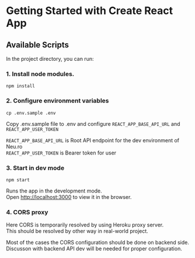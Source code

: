 # Getting Started with Create React App

## Available Scripts

In the project directory, you can run:

### 1. Install node modules.

`npm install`

### 2. Configure environment variables

`cp .env.sample .env`

Copy .env.sample file to .env and configure `REACT_APP_BASE_API_URL` and `REACT_APP_USER_TOKEN`

`REACT_APP_BASE_API_URL` is Root API endpoint for the dev environment of Neu.ro\
`REACT_APP_USER_TOKEN` is Bearer token for user

### 3. Start in dev mode

`npm start`

Runs the app in the development mode.\
Open [http://localhost:3000](http://localhost:3000) to view it in the browser.

### 4. CORS proxy

Here CORS is temporarily resolved by using Heroku proxy server.\
This should be resolved by other way in real-world project.

Most of the cases the CORS configuration should be done on backend side.\
Discusson with backend API dev will be needed for proper configuration.